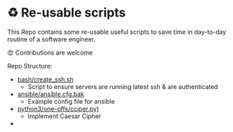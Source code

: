# :recycle: Re-usable scripts
This Repo contains some re-usable useful scripts to save time in day-to-day routine of a software engineer.

:heart_eyes: Contributions are welcome


Repo Structure:
- [bash/create_ssh.sh](https://github.com/AdnanMuhib/Reusable-scripts/blob/main/bash/create_ssh.sh)
    - Script to ensure servers are running latest ssh & are authenticated
- [ansible/ansible.cfg.bak](https://github.com/AdnanMuhib/Reusable-scripts/blob/main/ansible/ansible.cfg.bak)
    - Example config file for ansible
- [python3/one-offs/cciper.py)](./python3/one-offs/cciper.py)
    - Implement Caesar Cipher
- 
 
